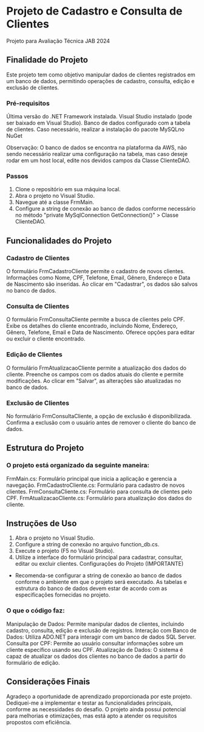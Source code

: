 
# Projeto de Cadastro e Consulta de Clientes
Projeto para Avaliação Técnica JAB 2024

## Finalidade do Projeto
Este projeto tem como objetivo manipular dados de clientes registrados em um banco de dados, permitindo operações de cadastro, consulta, edição e exclusão de clientes.

### Pré-requisitos
Última versão do .NET Framework instalada.
Visual Studio instalado (pode ser baixado em Visual Studio).
Banco de dados configurado com a tabela de clientes.
Caso necessário, realizar a instalação do pacote MySQLno NuGet

Observação: O banco de dados se encontra na plataforma da AWS, não sendo necessário realizar uma configuração na tabela, mas caso deseje rodar em um host local, edite nos devidos campos da Classe ClienteDAO.

### Passos
1. Clone o repositório em sua máquina local.
2. Abra o projeto no Visual Studio.
3. Navegue até a classe FrmMain.
4. Configure a string de conexão ao banco de dados conforme necessário no método "private MySqlConnection GetConnection()" > Classe ClienteDAO.
## Funcionalidades do Projeto
### Cadastro de Clientes
O formulário FrmCadastroCliente permite o cadastro de novos clientes.
Informações como Nome, CPF, Telefone, Email, Gênero, Endereço e Data de Nascimento são inseridas.
Ao clicar em "Cadastrar", os dados são salvos no banco de dados.
### Consulta de Clientes
O formulário FrmConsultaCliente permite a busca de clientes pelo CPF.
Exibe os detalhes do cliente encontrado, incluindo Nome, Endereço, Gênero, Telefone, Email e Data de Nascimento.
Oferece opções para editar ou excluir o cliente encontrado.
### Edição de Clientes
O formulário FrmAtualizacaoCliente permite a atualização dos dados do cliente.
Preenche os campos com os dados atuais do cliente e permite modificações.
Ao clicar em "Salvar", as alterações são atualizadas no banco de dados.
### Exclusão de Clientes
No formulário FrmConsultaCliente, a opção de exclusão é disponibilizada.
Confirma a exclusão com o usuário antes de remover o cliente do banco de dados.
## Estrutura do Projeto
### O projeto está organizado da seguinte maneira:

FrmMain.cs: Formulário principal que inicia a aplicação e gerencia a navegação.
FrmCadastroCliente.cs: Formulário para cadastro de novos clientes.
FrmConsultaCliente.cs: Formulário para consulta de clientes pelo CPF.
FrmAtualizacaoCliente.cs: Formulário para atualização dos dados do cliente.

## Instruções de Uso
1. Abra o projeto no Visual Studio.
2. Configure a string de conexão no arquivo function_db.cs.
3. Execute o projeto (F5 no Visual Studio).
4. Utilize a interface do formulário principal para cadastrar, consultar, editar ou excluir clientes.
Configurações do Projeto (IMPORTANTE)

* Recomenda-se configurar a string de conexão ao banco de dados conforme o ambiente em que o projeto será executado.
As tabelas e estrutura do banco de dados devem estar de acordo com as especificações fornecidas no projeto.
### O que o código faz:
Manipulação de Dados: Permite manipular dados de clientes, incluindo cadastro, consulta, edição e exclusão de registros.
Interação com Banco de Dados: Utiliza ADO.NET para interagir com um banco de dados SQL Server.
Consulta por CPF: Permite ao usuário consultar informações sobre um cliente específico usando seu CPF.
Atualização de Dados: O sistema é capaz de atualizar os dados dos clientes no banco de dados a partir do formulário de edição.

## Considerações Finais
Agradeço a oportunidade de aprendizado proporcionada por este projeto. Dediquei-me a implementar e testar as funcionalidades principais, conforme as necessidades do desafio. O projeto ainda possui potencial para melhorias e otimizações, mas está apto a atender os requisitos propostos com eficiência.
